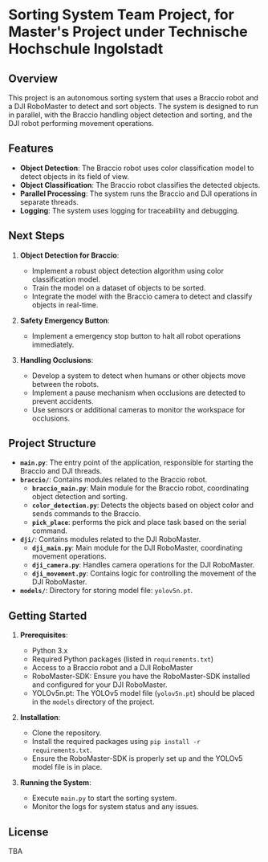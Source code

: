 # Sorting System Team Project, for Master's Project under Technische Hochschule Ingolstadt

## Overview
This project is an autonomous sorting system that uses a Braccio robot and a DJI RoboMaster to detect and sort objects. The system is designed to run in parallel, with the Braccio handling object detection and sorting, and the DJI robot performing movement operations.

## Features
- **Object Detection**: The Braccio robot uses color classification model to detect objects in its field of view.
- **Object Classification**: The Braccio robot classifies the detected objects.
- **Parallel Processing**: The system runs the Braccio and DJI operations in separate threads.
- **Logging**: The system uses logging for traceability and debugging.

## Next Steps
1. **Object Detection for Braccio**:
   - Implement a robust object detection algorithm using color classification model.
   - Train the model on a dataset of objects to be sorted.
   - Integrate the model with the Braccio camera to detect and classify objects in real-time.

2. **Safety Emergency Button**:
   - Implement a emergency stop button to halt all robot operations immediately.

3. **Handling Occlusions**:
   - Develop a system to detect when humans or other objects move between the robots.
   - Implement a pause mechanism when occlusions are detected to prevent accidents.
   - Use sensors or additional cameras to monitor the workspace for occlusions.

## Project Structure
- **`main.py`**: The entry point of the application, responsible for starting the Braccio and DJI threads.
- **`braccio/`**: Contains modules related to the Braccio robot.
  - **`braccio_main.py`**: Main module for the Braccio robot, coordinating object detection and sorting.
  - **`color_detection.py`**: Detects the objects based on object color and sends commands to the Braccio.
  - **`pick_place`**: performs the pick and place task based on the serial command.
- **`dji/`**: Contains modules related to the DJI RoboMaster.
  - **`dji_main.py`**: Main module for the DJI RoboMaster, coordinating movement operations.
  - **`dji_camera.py`**: Handles camera operations for the DJI RoboMaster.
  - **`dji_movement.py`**: Contains logic for controlling the movement of the DJI RoboMaster.
- **`models/`**: Directory for storing model file: `yolov5n.pt`.

## Getting Started
1. **Prerequisites**:
   - Python 3.x
   - Required Python packages (listed in `requirements.txt`)
   - Access to a Braccio robot and a DJI RoboMaster
   - RoboMaster-SDK: Ensure you have the RoboMaster-SDK installed and configured for your DJI RoboMaster.
   - YOLOv5n.pt: The YOLOv5 model file (`yolov5n.pt`) should be placed in the `models` directory of the project.

2. **Installation**:
   - Clone the repository.
   - Install the required packages using `pip install -r requirements.txt`.
   - Ensure the RoboMaster-SDK is properly set up and the YOLOv5 model file is in place.

3. **Running the System**:
   - Execute `main.py` to start the sorting system.
   - Monitor the logs for system status and any issues.

## License
TBA 
